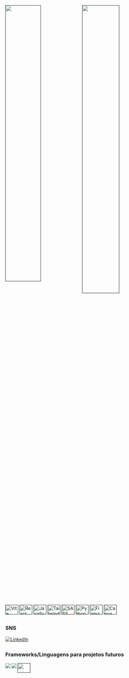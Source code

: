 <div>
  <a href=""><img align="left" width="47%" src="https://github-readme-stats.vercel.app/api?username=v-Kaefer&show_icons=true&theme=dracula&include_all_commits=true&count_private=true"/></a>
  <a href=""><img align="left" width="48%" src="https://github-readme-stats.vercel.app/api/top-langs/?username=v-Kaefer&include_all_langs=true&count_private=true"></a>
  
</div>

##

<div alt="Most Used" style="display: inline_block;">
  <a href=""><img alt="Vite"  height="30" width="40" src="https://www.svgrepo.com/show/374167/vite.svg"/></a>
  <a href=""><img alt="React" height="30" width="40" src="https://cdn.jsdelivr.net/gh/devicons/devicon/icons/react/react-original.svg" /></a>
  <a href=""><img alt="JavaScript" height="30" width="40" src="https://cdn.jsdelivr.net/gh/devicons/devicon/icons/javascript/javascript-original.svg"/></a>
  <a href=""><img alt="Tailwind" height="30" width="40" src="https://cdn.jsdelivr.net/gh/devicons/devicon/icons/tailwindcss/tailwindcss-plain.svg" /></a>
  <a href=""><img alt="SASS" height="30" width="40" src="https://cdn.jsdelivr.net/gh/devicons/devicon/icons/sass/sass-original.svg" /></a>
  <a href=""><img alt="Python" height="30" width="40" src="https://cdn.jsdelivr.net/gh/devicons/devicon/icons/python/python-original.svg" /></a>
  <a href=""><img alt="Figma" height="30" width="40" src="https://cdn.jsdelivr.net/gh/devicons/devicon/icons/figma/figma-original.svg"/></a>
  <a href=""><img alt="Canva" height="30" width="40" src="https://cdn.jsdelivr.net/gh/devicons/devicon/icons/canva/canva-original.svg" /></a>
</div>

##
### SNS
<div style="display: inline_block;">
  <a href="https://www.linkedin.com/in/vitor-kaefer/"><img alt="LinkedIn" align="center"  src="https://img.shields.io/badge/linkedin-%230077B5.svg?style=for-the-badge&logo=linkedin&logoColor=white"/></a>
</div>

##
### Frameworks/Linguagens para projetos futuros
<div style="display: inline_block;">
  <a href=""><img align="left" src="https://img.shields.io/badge/Solidity-%23363636.svg?style=for-the-badge&logo=solidity&logoColor=white"/></a>
  <a href=""><img align="left" src="https://img.shields.io/badge/rust-%23000000.svg?style=for-the-badge&logo=rust&logoColor=white"/></a>
  <a href=""><img align="left" height="30" width="40" src="https://seeklogo.com/images/H/hardhat-logo-888739EBB4-seeklogo.com.png"/></a>
</div>
<!--
#
### Contribuições
<div style="display: inline_block;">
  <img align="left" src="https://img.shields.io/badge/Bitcoin-000?style=for-the-badge&logo=bitcoin&logoColor=white"
style="flex width:fit; max-width: 100%;">
</div>  


**v-Kaefer/v-Kaefer** is a ✨ _special_ ✨ repository because its `README.md` (this file) appears on your GitHub profile.

Here are some ideas to get you started:

- 🔭 I’m currently working on ...
- 🌱 I’m currently learning ...
- 👯 I’m looking to collaborate on ...
- 🤔 I’m looking for help with ...
- 💬 Ask me about ...
- 📫 How to reach me: ...
- 😄 Pronouns: ...
- ⚡ Fun fact: ...

<img alt="Discord" align="center" src="https://img.shields.io/badge/Discord-%235865F2.svg?style=for-the-badge&logo=discord&logoColor=white"/>
<img alt="ProtonMail" align="center" src="https://img.shields.io/badge/ProtonMail-8B89CC?style=for-the-badge&logo=protonmail&logoColor=white"/>
<img align="left" src="https://img.shields.io/badge/Crunchyroll-F47521?style=for-the-badge&logo=crunchyroll&logoColor=white"/>
<img align="left" src="[https://img.shields.io/badge/Windows-0078D6?style=for-the-badge&logo=windows&logoColor=white](https://img.shields.io/badge/Windows%2011-%230079d5.svg?style=for-the-badge&logo=Windows%2011&logoColor=white)"/>
